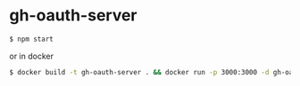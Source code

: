 # gh-oauth-server

```sh
$ npm start
```

or in docker

```sh
$ docker build -t gh-oauth-server . && docker run -p 3000:3000 -d gh-oauth-server
```
